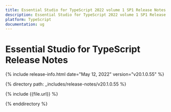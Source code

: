 ```yaml
---
title: Essential Studio for TypeScript 2022 volume 1 SP1 Release Notes  
description: Essential Studio for TypeScript 2022 volume 1 SP1 Release Notes  
platform: TypeScript
documentation: ug
---
```


# Essential Studio for TypeScript  Release Notes  

{% include release-info.html date="May 12, 2022"  version="v20.1.0.55" %} 

{% directory path: _includes/release-notes/v20.1.0.55 %}

{% include {{file.url}} %}

{% enddirectory %}